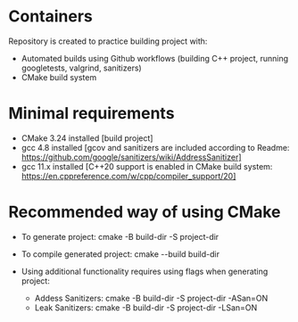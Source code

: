 # Containers
Repository is created to practice building project with:
 - Automated builds using Github workflows (building C++ project, running googletests, valgrind, sanitizers)
 - CMake build system

# Minimal requirements
 - CMake 3.24 installed [build project]
 - gcc 4.8 installed [gcov and sanitizers are included according to Readme: https://github.com/google/sanitizers/wiki/AddressSanitizer]
 - gcc 11.x installed [C++20 support is enabled in CMake build system: https://en.cppreference.com/w/cpp/compiler_support/20]

# Recommended way of using CMake
 - To generate project: cmake -B build-dir -S project-dir
 - To compile generated project: cmake --build build-dir
 
 - Using additional functionality requires using flags when generating project:
   - Addess Sanitizers: cmake -B build-dir -S project-dir -ASan=ON
   - Leak Sanitizers: cmake -B build-dir -S project-dir -LSan=ON
